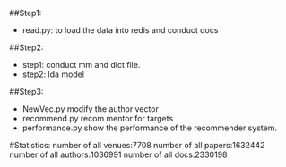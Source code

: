 ##Step1:
- read.py: to load the data into redis and conduct docs

##Step2:
- step1: conduct mm and dict file.
- step2: lda model

##Step3:
- NewVec.py modify the author vector
- recommend.py recom mentor for targets
- performance.py show the performance of the recommender system.



#Statistics:
number of all venues:7708
number of all papers:1632442
number of all authors:1036991
number of all docs:2330198
